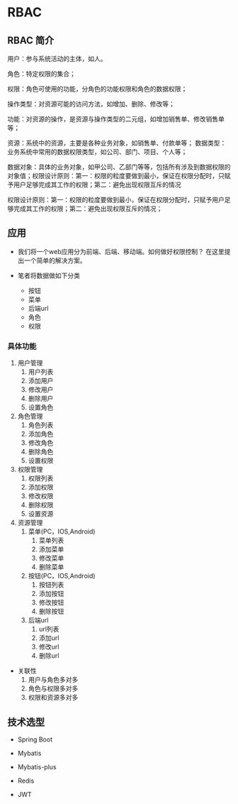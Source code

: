# RBAC

## RBAC 简介

用户：参与系统活动的主体，如人。 

角色：特定权限的集合； 

权限：角色可使用的功能，分角色的功能权限和角色的数据权限；

操作类型：对资源可能的访问方法，如增加、删除、修改等； 

功能：对资源的操作，是资源与操作类型的二元组，如增加销售单、修改销售单等；

 资源：系统中的资源，主要是各种业务对象，如销售单、付款单等； 数据类型：业务系统中常用的数据权限类型，如公司、部门、项目、个人等；

 数据对象：具体的业务对象，如甲公司、乙部门等等，包括所有涉及到数据权限的对象值；权限设计原则：第一：权限的粒度要做到最小，保证在权限分配时，只赋予用户足够完成其工作的权限；第二：避免出现权限互斥的情况

权限设计原则：第一：权限的粒度要做到最小，保证在权限分配时，只赋予用户足够完成其工作的权限；第二：避免出现权限互斥的情况；







## 应用

- 我们将一个web应用分为前端、后端、移动端。如何做好权限控制？ 在这里提出一个简单的解决方案。



- 笔者将数据做如下分类
  - 按钮
  - 菜单
  - 后端url
  - 角色
  - 权限





### 具体功能

1. 用户管理
   1. 用户列表
   2. 添加用户
   3. 修改用户
   4. 删除用户
   5. 设置角色
2. 角色管理
   1. 角色列表
   2. 添加角色
   3. 修改角色
   4. 删除角色
   5. 设置权限
3. 权限管理
   1. 权限列表
   2. 添加权限
   3. 修改权限
   4. 删除权限
   5. 设置资源
4. 资源管理
   1. 菜单(PC，IOS,Android)
      1. 菜单列表
      2. 添加菜单
      3. 修改菜单
      4. 删除菜单
   2. 按钮(PC，IOS,Android)
      1. 按钮列表
      2. 添加按钮
      3. 修改按钮
      4. 删除按钮
   3. 后端url
      1. url列表
      2. 添加url
      3. 修改url
      4. 删除url



- 关联性
  1. 用户与角色多对多
  2. 角色与权限多对多
  3. 权限和资源多对多



## 技术选型

- Spring Boot
- Mybatis
- Mybatis-plus

- Redis

- JWT